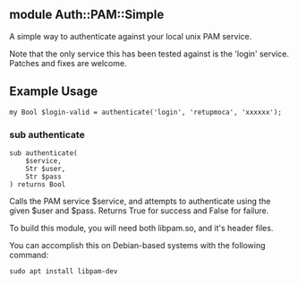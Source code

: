 module Auth::PAM::Simple
------------------------

A simple way to authenticate against your local unix PAM service.

Note that the only service this has been tested against is the 'login' service. Patches and fixes are welcome.

Example Usage
-------------

    my Bool $login-valid = authenticate('login', 'retupmoca', 'xxxxxx');

### sub authenticate

```
sub authenticate(
    $service,
    Str $user,
    Str $pass
) returns Bool
```

Calls the PAM service $service, and attempts to authenticate using the given $user and $pass. Returns True for success and False for failure.

To build this module, you will need both libpam.so, and it's header files.

You can accomplish this on Debian-based systems with the following command:

```
sudo apt install libpam-dev
```
